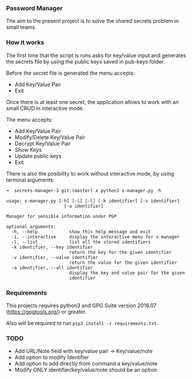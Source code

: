 ### Password Manager
The aim to the present project is to solve the shared secrets problem in small teams.

### How it works
The first time that the script is runs asks for key/value input and generates the secrets file by using the public keys saved in pub-keys folder.

Before the secret file is generated the menu accepts:
* Add Key/Value Pair
* Exit

Once there is at least one secret, the application allows to work with an small CRUD in interactive mode.

The menu accepts:
* Add Key/Value Pair
* Modify/Delete Key/Value Pair
* Decrypt Key/Value Pair
* Show Keys
* Update public keys
* Exit

There is also the posibility to work without interactive mode, by using terminal arguments:

```
➜  secrets-manager-3 git:(master) ✗ python3 s-manager.py -h

usage: s-manager.py [-h] [-i] [-l] [-k identifier] [-v identifier]
                      [-a identifier]

Manager for sensible information under PGP

optional arguments:
  -h, --help            show this help message and exit
  -i, --interactive     display the interactive menu for s-manager
  -l, --list            list all the stored identifiers
  -k identifier, --key identifier
                        return the key for the given identifier
  -v identifier, --value identifier
                        return the value for the given identifier
  -a identifier, --all identifier
                        display the key and value pair for the given
                        identifier
```

### Requirements
This projects requires python3 and GPG Suite version 2016.07 (https://gpgtools.org/) or greater.

Also will be required to run `pip3 install -r requirements.txt`.

### TODO

* Add URL/Note field with key/value pair -> Key/value/note
* Add option to modify Identifier
* Add option to add directly from command a key/value/note
* Modify ONLY identifier/key/value/note should be an option
